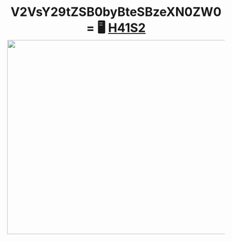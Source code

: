 <h1 align="center">V2VsY29tZSB0byBteSBzeXN0ZW0= 🖥️ <a href="" target="_blank">H41S2</a> 
<img src="https://user-images.githubusercontent.com/116753493/198907797-a6034913-b683-4fd9-8570-9ce681743305.gif" height="450" width='1000'/></h1>
